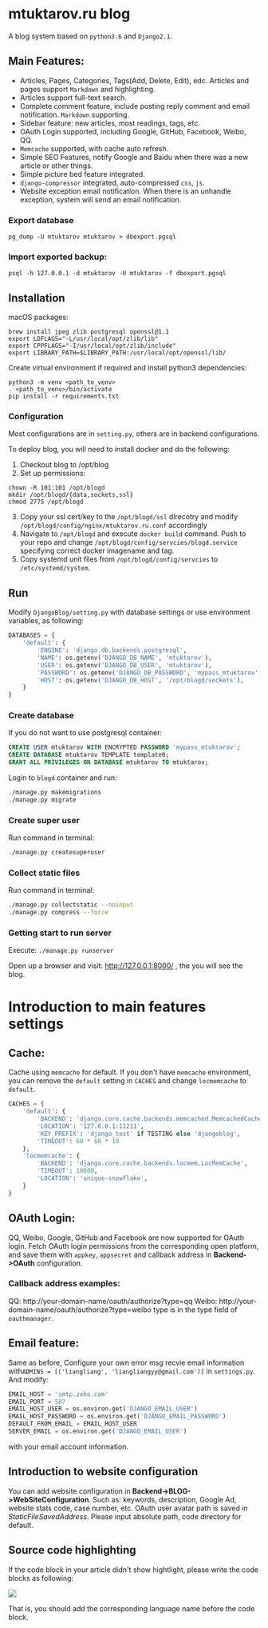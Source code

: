 # mtuktarov.ru blog

A blog system based on `python3.6` and `Django2.1`.

## Main Features:
- Articles, Pages, Categories, Tags(Add, Delete, Edit), edc. Articles and pages support `Markdown` and highlighting.
- Articles support full-text search.
- Complete comment feature, include posting reply comment and email notification. `Markdown` supporting.
- Sidebar feature: new articles, most readings, tags, etc.
- OAuth Login supported, including Google, GitHub, Facebook, Weibo, QQ.
- `Memcache` supported, with cache auto refresh.
- Simple SEO Features, notify Google and Baidu when there was a new article or other things.
- Simple picture bed feature integrated.
- `django-compressor` integrated, auto-compressed `css`, `js`.
- Website exception email notification. When there is an unhandle exception, system will send an email notification.


### Export database
```
pg_dump -U mtuktarov mtuktarov > dbexport.pgsql
```

### Import exported backup:
```
psql -h 127.0.0.1 -d mtuktarov -U mtuktarov -f dbexport.pgsql
```

## Installation
macOS packages:
```
brew install jpeg zlib postgresql openssl@1.1
export LDFLAGS="-L/usr/local/opt/zlib/lib"
export CPPFLAGS="-I/usr/local/opt/zlib/include"
export LIBRARY_PATH=$LIBRARY_PATH:/usr/local/opt/openssl/lib/  
```

Create virtual environment if required and install python3 dependencies:

```
python3 -m venv <path_to_venv>
. <path_to_venv>/bin/activate
pip install -r requirements.txt
```

### Configuration
Most configurations are in `setting.py`, others are in backend configurations.

To deploy blog, you will need to install docker and do the following:

1. Checkout blog to /opt/blog
2. Set up permissions:
```
chown -R 101:101 /opt/blogd
mkdir /opt/blogd/{data,sockets,ssl}
chmod 2775 /opt/blogd
```
3. Copy your ssl cert/key to the `/opt/blogd/ssl` direcotry and modify `/opt/blogd/config/nginx/mtuktarov.ru.conf` accordingly
4. Navigate to `/opt/blogd` and execute `docker build` command. Push to your repo and change `/opt/blogd/config/servcies/blogd.service` specifying correct docker imagename and tag.
5. Copy systemd unit files from `/opt/blogd/config/servcies` to `/etc/systemd/system`.

## Run

Modify `DjangoBlog/setting.py` with database settings or use environment variables, as following:

```python
DATABASES = {
    'default': {
        'ENGINE': 'django.db.backends.postgresql',
        'NAME': os.getenv('DJANGO_DB_NAME', 'mtuktarov'),
        'USER': os.getenv('DJANGO_DB_USER', 'mtuktarov'),
        'PASSWORD': os.getenv('DJANGO_DB_PASSWORD', 'mypass_mtuktarov'),
        'HOST': os.getenv('DJANGO_DB_HOST', '/opt/blogd/sockets'),
    }
}
```

### Create database
If you do not want to use postgresql container:
```sql
CREATE USER mtuktarov WITH ENCRYPTED PASSWORD 'mypass_mtuktarov';
CREATE DATABASE mtuktarov TEMPLATE template0;
GRANT ALL PRIVILEGES ON DATABASE mtuktarov TO mtuktarov;
```

Login to `blogd` container and run:
```bash
./manage.py makemigrations
./manage.py migrate
```

### Create super user

Run command in terminal:
```bash
./manage.py createsuperuser
```

### Collect static files
Run command in terminal:
```bash
./manage.py collectstatic --noinput
./manage.py compress --force
```

### Getting start to run server
Execute: `./manage.py runserver`

Open up a browser and visit: http://127.0.0.1:8000/ , the you will see the blog.

# Introduction to main features settings

## Cache:
Cache using `memcache` for default. If you don't have `memcache` environment, you can remove the `default` setting in `CACHES` and change `locmemcache` to `default`.
```python
CACHES = {
    'default': {
        'BACKEND': 'django.core.cache.backends.memcached.MemcachedCache',
        'LOCATION': '127.0.0.1:11211',
        'KEY_PREFIX': 'django_test' if TESTING else 'djangoblog',
        'TIMEOUT': 60 * 60 * 10
    },
    'locmemcache': {
        'BACKEND': 'django.core.cache.backends.locmem.LocMemCache',
        'TIMEOUT': 10800,
        'LOCATION': 'unique-snowflake',
    }
}
```

## OAuth Login:
QQ, Weibo, Google, GitHub and Facebook are now supported for OAuth login. Fetch OAuth login permissions from the corresponding open platform, and save them with `appkey`, `appsecret` and callback address in **Backend->OAuth** configuration.

### Callback address examples:
QQ: http://your-domain-name/oauth/authorize?type=qq
Weibo: http://your-domain-name/oauth/authorize?type=weibo
type is in the type field of `oauthmanager`.

## Email feature:
Same as before, Configure your own error msg recvie email information with`ADMINS = [('liangliang', 'liangliangyy@gmail.com')]` in `settings.py`. And modify:
```python
EMAIL_HOST = 'smtp.zoho.com'
EMAIL_PORT = 587
EMAIL_HOST_USER = os.environ.get('DJANGO_EMAIL_USER')
EMAIL_HOST_PASSWORD = os.environ.get('DJANGO_EMAIL_PASSWORD')
DEFAULT_FROM_EMAIL = EMAIL_HOST_USER
SERVER_EMAIL = os.environ.get('DJANGO_EMAIL_USER')
```
with your email account information.

## Introduction to website configuration
You can add website configuration in **Backend->BLOG->WebSiteConfiguration**. Such as: keywords, description, Google Ad, website stats code, case number, etc.
OAuth user avatar path is saved in *StaticFileSavedAddress*. Please input absolute path, code directory for default.

## Source code highlighting
If the code block in your article didn't show hightlight, please write the code blocks as following:

![](https://resource.lylinux.net/image/codelang.png)

That is, you should add the corresponding language name before the code block.
